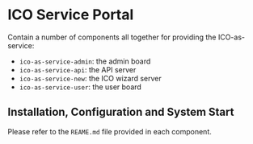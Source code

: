 # ICO Service Portal

Contain a number of components all together for providing the ICO-as-service:

  - `ico-as-service-admin`: the admin board
  - `ico-as-service-api`: the API server
  - `ico-as-service-new`: the ICO wizard server
  - `ico-as-service-user`: the user board

## Installation, Configuration and System Start

Please refer to the `REAME.md` file provided in each component.